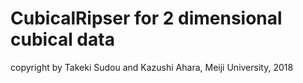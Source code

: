 # CubicalRipser for 2 dimensional cubical data

copyright by Takeki Sudou and Kazushi Ahara, Meiji University, 2018




